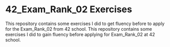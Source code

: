 # 42_Exam_Rank_02 Exercises

This repository contains some exercises I did to get fluency before to apply for the Exam_Rank_02 from 42 school.
This repository contains some exercises I did to gain fluency before applying for Exam_Rank_02 at 42 school.